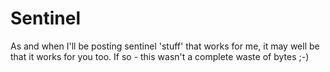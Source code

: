 # Sentinel

As and when I'll be posting sentinel 'stuff' that works for me, it may well be that it works for you too. If so - this wasn't a complete waste of bytes ;-) 
